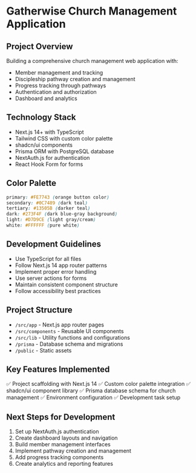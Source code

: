 # Gatherwise Church Management Application

## Project Overview

Building a comprehensive church management web application with:

- Member management and tracking
- Discipleship pathway creation and management
- Progress tracking through pathways
- Authentication and authorization
- Dashboard and analytics

## Technology Stack

- Next.js 14+ with TypeScript
- Tailwind CSS with custom color palette
- shadcn/ui components
- Prisma ORM with PostgreSQL database
- NextAuth.js for authentication
- React Hook Form for forms

## Color Palette

```css
primary: #FE7743 (orange button color)
secondary: #0C7489 (dark teal)
tertiary: #13505B (darker teal)
dark: #273F4F (dark blue-gray background)
light: #D7D9CE (light gray/cream)
white: #FFFFFF (pure white)
```

## Development Guidelines

- Use TypeScript for all files
- Follow Next.js 14 app router patterns
- Implement proper error handling
- Use server actions for forms
- Maintain consistent component structure
- Follow accessibility best practices

## Project Structure

- `/src/app` - Next.js app router pages
- `/src/components` - Reusable UI components
- `/src/lib` - Utility functions and configurations
- `/prisma` - Database schema and migrations
- `/public` - Static assets

## Key Features Implemented

✅ Project scaffolding with Next.js 14
✅ Custom color palette integration
✅ shadcn/ui component library
✅ Prisma database schema for church management
✅ Environment configuration
✅ Development task setup

## Next Steps for Development

1. Set up NextAuth.js authentication
2. Create dashboard layouts and navigation
3. Build member management interfaces
4. Implement pathway creation and management
5. Add progress tracking components
6. Create analytics and reporting features
